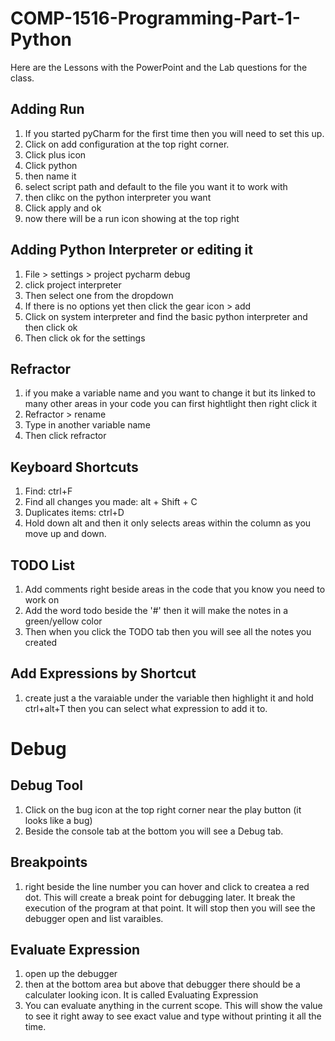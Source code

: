 # COMP-1516-Programming-Part-1-Python
Here are the Lessons with the PowerPoint and the Lab questions for the class.

## Adding Run
1. If you started pyCharm for the first time then you will need to set this up.
2. Click on add configuration at the top right corner.
3. Click plus icon
4. Click python
5. then name it
6. select script path and default to the file you want it to work with
7. then clikc on the python interpreter you want 
8. Click apply and ok
9. now there will be a run icon showing at the top right

## Adding Python Interpreter or editing it
1. File > settings > project pycharm debug
2. click project interpreter
3. Then select one from the dropdown
4. If there is no options yet then click the gear icon > add
5. Click on system interpreter and find the basic python interpreter and then click ok
6. Then click ok for the settings 

## Refractor
1. if you make a variable name and you want to change it but its linked to many other areas in your code you can first hightlight then right click it
2. Refractor > rename 
3. Type in another variable name 
4. Then click refractor

## Keyboard Shortcuts
1. Find: ctrl+F
2. Find all changes you made: alt + Shift + C
3. Duplicates items: ctrl+D
4. Hold down alt and then it only selects areas within the column as you move up and down.

## TODO List
1. Add comments right beside areas in the code that you know you need to work on
2. Add the word todo beside the '#' then it will make the notes in a green/yellow color
3. Then when you click the TODO tab then you will see all the notes you created

## Add Expressions by Shortcut
1. create just a the varaiable under the variable then highlight it and hold ctrl+alt+T then you can select what expression to add it to.

# Debug
## Debug Tool
1. Click on the bug icon at the top right corner near the play button (it looks like a bug)
2. Beside the console tab at the bottom you will see a Debug tab.

## Breakpoints
1. right beside the line number you can hover and click to createa a red dot. This will create a break point for debugging later. It break the execution of the program at that point. It will stop then you will see the debugger open and list varaibles.

## Evaluate Expression
1. open up the debugger
2. then at the bottom area but above that debugger there should be a calculater looking icon. It is called Evaluating Expression
3. You can evaluate anything in the current scope. This will show the value to see it right away to see exact value and type without printing it all the time.
